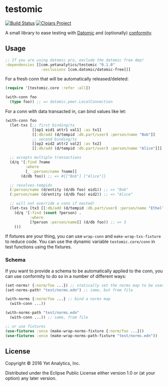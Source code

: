 # testomic

[![Build Status](https://travis-ci.org/yetanalytics/testomic.svg?branch=master)](https://travis-ci.org/yetanalytics/testomic)
[![Clojars Project](https://img.shields.io/clojars/v/com.yetanalytics/testomic.svg)](https://clojars.org/com.yetanalytics/testomic)

A small library to ease testing with [Datomic](http://www.datomic.com/) and (optionally) [conformity](https://github.com/rkneufeld/conformity).

## Usage

``` clojure
;; If you are using datomic pro, exclude the datomic free dep!
:dependencies [[com.yetanalytics/testomic "0.1.0"
                :exclusions [com.datomic/datomic-free]]]

```

For a fresh conn that will be automatically released/deleted:

``` clojure
(require '[testomic.core :refer :all])

(with-conn foo
  (type foo)) ;; => datomic.peer.LocalConnection

```

For a conn with data transacted in, can bind values like let:

``` clojure
(with-conn foo
  (let-txs [;; first binding/tx
            [[op1 eid1 attr1 val1] :as tx1]
            [[:db/add (d/tempid :db.part/user) :person/name "Bob"]]
            ;; second binding/tx
            [[op2 eid2 attr2 val2] :as tx2]
            [[:db/add (d/tempid :db.part/user) :person/name "Alice"]]]

  ;; accepts multiple transactions
  (d/q '[:find ?name
         :where
         [_ :person/name ?name]]
       (d/db foo)) ;; => #{["Bob"] ["Alice"]}

  ;; resolves-tempids
  (:person/name (d/entity (d/db foo) eid1)) ;; => "Bob"
  (:person/name (d/entity (d/db foo) eid2)) ;; => "Alice"

  ;; will not override a conn if nested!
  (let-txs [tx3 [[:db/add (d/tempid :db.part/user) :person/name "Ethel"]]]
    (d/q '[:find (count ?person) .
           :where
           [?person :person/name]] (d/db foo)) ;; => 3
    )))

```

If fixtures are your thing, you can use `wrap-conn` and `make-wrap-txs-fixture` to reduce code.
You can use the dynamic variable `testomic.core/conn` in test functions using the fixtures.


### Schema

If you want to provide a schema to be automatically applied to the conn, you can use conformity to do so in a number of different ways:

``` clojure
(set-norms! {:norm/foo ...}) ;; statically set the norms map to be used
(set-norms-path! "test/norms.edn") ;; same, but from file

(with-norms {:norm/foo ...} ;; bind a norms map
  (with-conn ...))

(with-norms-path "test/norms.edn"
  (with-conn ...)) ;; same, from file

;; or use fixtures
(use-fixtures :once (make-wrap-norms-fixture {:norm/foo ...}))
(use-fixtures :once (make-wrap-norms-path-fixture "test/norms.edn"))

```

## License

Copyright © 2016 Yet Analytics, Inc.

Distributed under the Eclipse Public License either version 1.0 or (at
your option) any later version.
